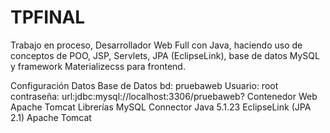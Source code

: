 # TPFINAL
Trabajo en proceso, Desarrollador Web Full con Java, haciendo uso de conceptos de POO, JSP, Servlets, JPA (EclipseLink), base de datos MySQL y framework Materializecss para frontend. 

Configuración
Datos Base de Datos
bd: pruebaweb
Usuario: root
contraseña: 
url:jdbc:mysql://localhost:3306/pruebaweb?
Contenedor Web
Apache Tomcat
Librerías
MySQL Connector Java 5.1.23
EclipseLink (JPA 2.1)
Apache Tomcat

